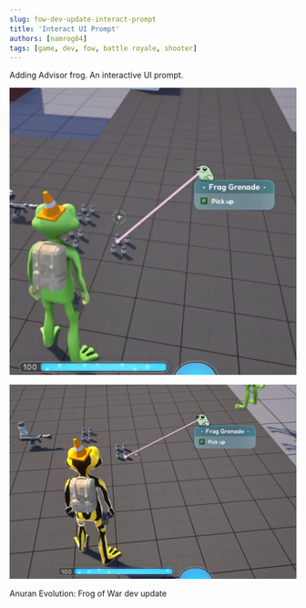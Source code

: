 ```yaml
---
slug: fow-dev-update-interact-prompt
title: 'Interact UI Prompt'
authors: [namrog84]
tags: [game, dev, fow, battle royale, shooter]
---
```


Adding Advisor frog.  An interactive UI prompt.


![otherimage](img/2024-06-2418-25-25.webp)


![image_0](img/799d1f2b54c6880c81382261d8040d707c01c9b60bbcf558e7deec528676b80d.png)  



Anuran Evolution: Frog of War dev update